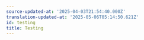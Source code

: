 ```yaml
---
source-updated-at: '2025-04-03T21:54:40.000Z'
translation-updated-at: '2025-05-06T05:14:50.621Z'
id: testing
title: Testing
---
```



